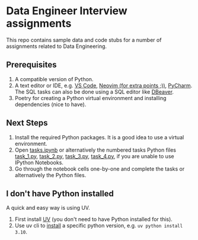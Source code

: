 # Data Engineer Interview assignments

This repo contains sample data and code stubs for a number of assignments related to Data Engineering.

## Prerequisites

1. A compatible version of Python.
2. A text editor or IDE, e.g. [VS Code](https://code.visualstudio.com/), [Neovim (for extra points ;))](https://neovim.io/), [PyCharm](https://www.jetbrains.com/pycharm/). The SQL tasks can also be done using a SQL editor like [DBeaver](https://dbeaver.io/).
3. Poetry for creating a Python virtual environment and installing dependencies (nice to have).

## Next Steps

1. Install the required Python packages. It is a good idea to use a virtual environment.
2. Open [tasks.ipynb](tasks.ipynb) or alternatively the numbered tasks Python files [task_1.py](task_1.py), [task_2.py](task_2.py), [task_3.py](task_3.py), [task_4.py](task_4.py), if you are unable to use IPython Notebooks.
3. Go through the notebook cells one-by-one and complete the tasks or alternatively the Python files.

## I don't have Python installed

A quick and easy way is using UV.

1. First install [UV](https://github.com/astral-sh/uv?tab=readme-ov-file#installation) (you don't need to have Python installed for this).
2. Use uv cli to [install](https://github.com/astral-sh/uv?tab=readme-ov-file#python-management) a specific python version, e.g. `uv python install 3.10`.
